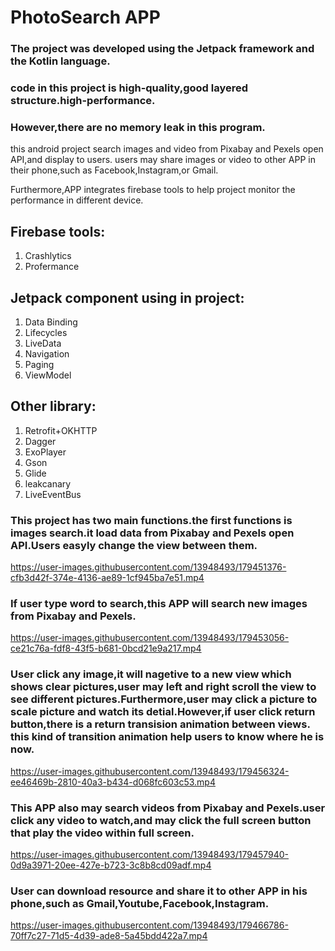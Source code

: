 # PhotoSearch APP
### The project was developed using the Jetpack framework and the Kotlin language.
### code in this project is high-quality,good layered structure.high-performance.
### However,there are no memory leak in this program.
this android project search images and video from Pixabay and Pexels open API,and display to users.
users may share images or video to other APP in their phone,such as Facebook,Instagram,or Gmail.

Furthermore,APP integrates firebase tools to help project monitor the performance in different device.
## Firebase tools:
1. Crashlytics
2. Profermance

## Jetpack component using in project:
1. Data Binding
2. Lifecycles
3. LiveData
4. Navigation
5. Paging
6. ViewModel

## Other library:
1. Retrofit+OKHTTP
2. Dagger
3. ExoPlayer
4. Gson
5. Glide
6. leakcanary
7. LiveEventBus

### This project has two main functions.the first functions is images search.it load data from Pixabay and Pexels open API.Users easyly change the view between them.
https://user-images.githubusercontent.com/13948493/179451376-cfb3d42f-374e-4136-ae89-1cf945ba7e51.mp4
### If user type word to search,this APP will search new images from Pixabay and Pexels.
https://user-images.githubusercontent.com/13948493/179453056-ce21c76a-fdf8-43f5-b681-0bcd21e9a217.mp4

### User click any image,it will nagetive to a new view which shows clear pictures,user may left and right scroll the view to see different pictures.Furthermore,user may click a picture to scale picture and watch its detial.However,if user click return button,there is a return transision animation between views. this kind of transition animation help users to know where he is now.
https://user-images.githubusercontent.com/13948493/179456324-ee46469b-2810-40a3-b434-d068fc603c53.mp4

### This APP also may search videos from Pixabay and Pexels.user click any video to watch,and may click the full screen button that play the video within full screen.
https://user-images.githubusercontent.com/13948493/179457940-0d9a3971-20ee-427e-b723-3c8b8cd09adf.mp4

### User can download resource and share it to other APP in his phone,such as Gmail,Youtube,Facebook,Instagram.
https://user-images.githubusercontent.com/13948493/179466786-70ff7c27-71d5-4d39-ade8-5a45bdd422a7.mp4

